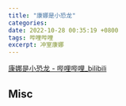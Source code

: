 ```yaml
---
title: "康娜是小恐龙"
categories: 
date: 2022-10-28 00:35:19 +0800
tags: 哔哩哔哩
excerpt: 冲室康娜
---
```




[康娜是小恐龙 - 哔哩哔哩_bilibili](https://space.bilibili.com/475018717)








## Misc



